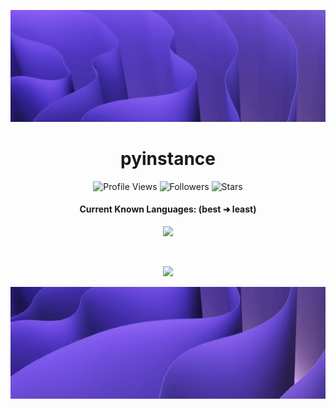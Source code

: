 ![Header](./Header.png)

<h1 align="center">pyinstance</h1>
<a href="https://github.com/pyinstance"></a>

<p align="center">
  <img height="25" src="https://api.visitorbadge.io/api/VisitorHit?user=pyinstance&countColorcountColor&countColor=%23006EFF" alt="Profile Views"/>
  <img height="25" src="https://img.shields.io/github/followers/pyinstance?color=4a12ba&style=for-the-badge&logo=github&label=Follow" alt="Followers"/>
  <img height="25" src="https://img.shields.io/github/stars/pyinstance?color=f429ff&style=for-the-badge&logo=github&label=Stars" alt="Stars"/>
</p>
<h4 align="center">Current Known Languages: (best ➜ least)</h5>
<p align="center">
           <img src="https://skillicons.dev/icons?i=py,go,nodejs,html,cs,"/>
</p>

<br>

<p align="center">
  <img src="https://github-readme-stats.vercel.app/api/?username=pyinstance&title_color=674fc9&text_color=9f9f9f&show_icons=true&bg_color=00000000&hide_border=true&icon_color=674fc9&hide_title=true&count_private=true" />
</p>

![Footer](./Footer.png)

